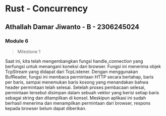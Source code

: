 # Rust - Concurrency

## Athallah Damar Jiwanto - B - 2306245024

### Module 6

> Milestone 1

Saat ini, kita telah mengembangkan fungsi handle_connection yang berfungsi untuk menangani koneksi dari browser. Fungsi ini menerima objek TcpStream yang didapat dari TcpListener. Dengan menggunakan BufReader, fungsi ini membaca permintaan HTTP secara bertahap, baris per baris, sampai menemukan baris kosong yang menandakan bahwa header permintaan telah selesai. Setelah proses pembacaan selesai, permintaan tersebut disimpan dalam sebuah vektor yang berisi setiap baris sebagai string dan ditampilkan di konsol. Meskipun aplikasi ini sudah berhasil menerima dan menampilkan permintaan dari browser, respons kepada browser belum dapat diberikan.
